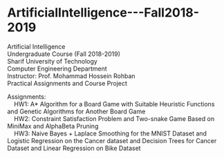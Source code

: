 # ArtificialIntelligence---Fall2018-2019
Artificial Intelligence <br />
Undergraduate Course (Fall 2018-2019) <br />
Sharif University of Technology <br />
Computer Engineering Department <br />
Instructor: Prof. ‪Mohammad Hossein Rohban‬ <br />
Practical Assignments and Course Project <br />


Assignments: <br /> 
    HW1: A* Algorithm for a Board Game with Suitable Heuristic Functions and Genetic Algorithms for Another Board Game <br />
    HW2: Constraint Satisfaction Problem and Two-snake Game Based on MiniMax and AlphaBeta Pruning<br />
    HW3: Naive Bayes + Laplace Smoothing for the MNIST Dataset and Logistic Regression on the Cancer dataset and Decision Trees for Cancer Dataset and Linear Regression on Bike Dataset<br />
